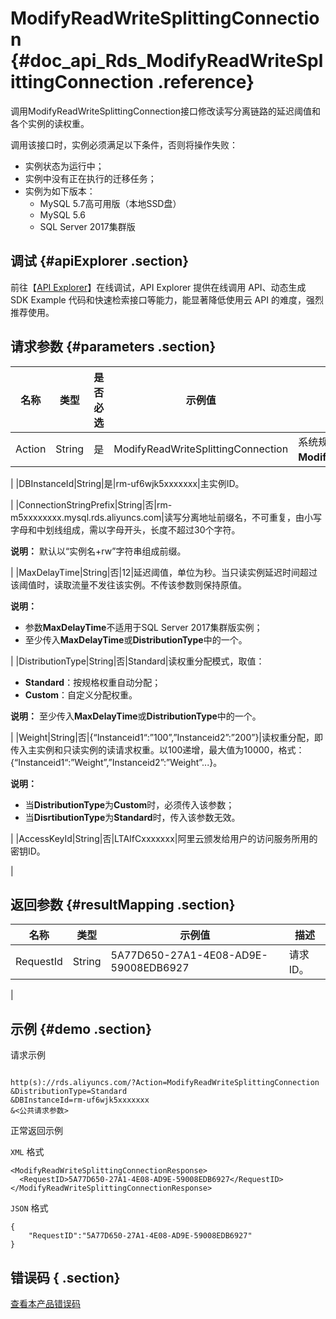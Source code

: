 # ModifyReadWriteSplittingConnection {#doc_api_Rds_ModifyReadWriteSplittingConnection .reference}

调用ModifyReadWriteSplittingConnection接口修改读写分离链路的延迟阈值和各个实例的读权重。

调用该接口时，实例必须满足以下条件，否则将操作失败：

-   实例状态为运行中；
-   实例中没有正在执行的迁移任务；
-   实例为如下版本：
    -   MySQL 5.7高可用版（本地SSD盘）
    -   MySQL 5.6
    -   SQL Server 2017集群版

## 调试 {#apiExplorer .section}

前往【[API Explorer](https://api.aliyun.com/#product=Rds&api=ModifyReadWriteSplittingConnection)】在线调试，API Explorer 提供在线调用 API、动态生成 SDK Example 代码和快速检索接口等能力，能显著降低使用云 API 的难度，强烈推荐使用。

## 请求参数 {#parameters .section}

|名称|类型|是否必选|示例值|描述|
|--|--|----|---|--|
|Action|String|是|ModifyReadWriteSplittingConnection|系统规定参数，取值：**ModifyReadWriteSplittingConnection**。

 |
|DBInstanceId|String|是|rm-uf6wjk5xxxxxxx|主实例ID。

 |
|ConnectionStringPrefix|String|否|rm-m5xxxxxxxx.mysql.rds.aliyuncs.com|读写分离地址前缀名，不可重复，由小写字母和中划线组成，需以字母开头，长度不超过30个字符。

 **说明：** 默认以“实例名+rw”字符串组成前缀。

 |
|MaxDelayTime|String|否|12|延迟阈值，单位为秒。当只读实例延迟时间超过该阈值时，读取流量不发往该实例。不传该参数则保持原值。

 **说明：** 

-   参数**MaxDelayTime**不适用于SQL Server 2017集群版实例；
-   至少传入**MaxDelayTime**或**DistributionType**中的一个。

 |
|DistributionType|String|否|Standard|读权重分配模式，取值：

 -   **Standard**：按规格权重自动分配；
-   **Custom**：自定义分配权重。

 **说明：** 至少传入**MaxDelayTime**或**DistributionType**中的一个。

 |
|Weight|String|否|\{“Instanceid1“:”100”,”Instanceid2”:”200”\}|读权重分配，即传入主实例和只读实例的读请求权重。以100递增，最大值为10000，格式：\{“Instanceid1“:”Weight”,”Instanceid2”:”Weight”...\}。

 **说明：** 

-   当**DistributionType**为**Custom**时，必须传入该参数；
-   当**DisrtibutionType**为**Standard**时，传入该参数无效。

 |
|AccessKeyId|String|否|LTAIfCxxxxxxx|阿里云颁发给用户的访问服务所用的密钥ID。

 |

## 返回参数 {#resultMapping .section}

|名称|类型|示例值|描述|
|--|--|---|--|
|RequestId|String|5A77D650-27A1-4E08-AD9E-59008EDB6927|请求ID。

 |

## 示例 {#demo .section}

请求示例

``` {#request_demo}

http(s)://rds.aliyuncs.com/?Action=ModifyReadWriteSplittingConnection
&DistributionType=Standard
&DBInstanceId=rm-uf6wjk5xxxxxxx
&<公共请求参数>

```

正常返回示例

`XML` 格式

``` {#xml_return_success_demo}
<ModifyReadWriteSplittingConnectionResponse>
  <RequestID>5A77D650-27A1-4E08-AD9E-59008EDB6927</RequestID>
</ModifyReadWriteSplittingConnectionResponse>

```

`JSON` 格式

``` {#json_return_success_demo}
{
	"RequestID":"5A77D650-27A1-4E08-AD9E-59008EDB6927"
}
```

## 错误码 { .section}

[查看本产品错误码](https://error-center.aliyun.com/status/product/Rds)

